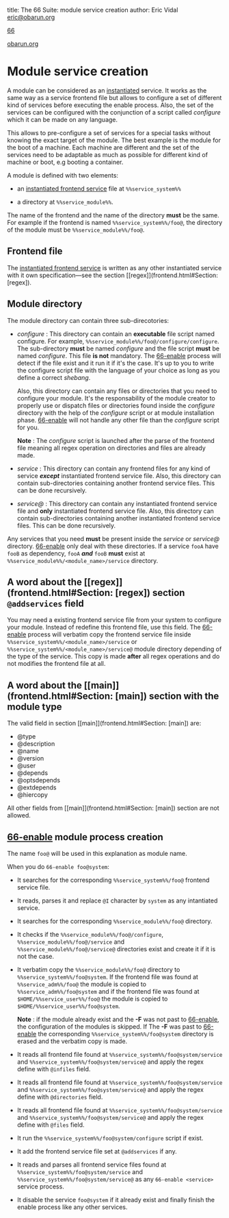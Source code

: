 title: The 66 Suite: module service creation
author: Eric Vidal <eric@obarun.org>

[66](index.html)

[obarun.org](https://web.obarun.org)

# Module service creation

A module can be considered as an [instantiated](instantiated-service.html) service. It works as the same way as a service frontend file but allows to configure a set of different kind of services before executing the enable process. Also, the set of the services can be configured with the conjunction of a script called *configure* which it can be made on any language.

This allows to pre-configure a set of services for a special tasks without knowing the exact target of the module. The best example is the module for the boot of a machine. Each machine are different and the set of the services need to be adaptable as much as possible for different kind of machine or boot, e.g booting a container.

A module is defined with two elements:

- an [instantiated frontend service](instantiated-service.html) file at `%%service_system%%` 

- a directory at `%%service_module%%`. 

The name of the frontend and the name of the directory **must** be the same. For example if the frontend is named `%%service_system%%/foo@`, the directory of the module must be `%%service_module%%/foo@`.

## Frontend file

The [instantiated frontend service](instantiated-service.html) is written as any other instantiated service with it own specification—see the section [[regex]](frontend.html#Section: [regex]).

## Module directory

The module directory can contain three sub-direcotories:

- *configure* : This directory can contain an **executable** file script named configure. For example, `%%service_module%%/foo@/configure/configure`. The sub-directory **must** be named *configure* and the file script **must** be named *configure*. This file **is not** mandatory. The [66-enable](66-enable.html) process will detect if the file exist and it run it if it's the case. It's up to you to write the configure script file with the language of your choice as long as you define a correct *shebang*.

	Also, this directory can contain any files or directories that you need to configure your module. It's the responsability of the module creator to properly use or dispatch files or directories found inside the *configure* directory with the help of the *configure* script or at module installation phase. [66-enable](66-enable.html) will not handle any other file than the *configure* script for you. 

	**Note** : The *configure* script is launched after the parse of the frontend file meaning all regex operation on directories and files are already made.

- *service* : This directory can contain any frontend files for any kind of service ***except*** instantiated frontend service file. Also, this directory can contain sub-directories containing another frontend service files. This can be done recursively.

- *service@* : This directory can contain any instantiated frontend service file and **only** instantiated frontend service file. Also, this directory can contain sub-directories containing another instantiated frontend service files. This can be done recursively.

Any services that you need **must** be present inside the *service* or *service@* directory. [66-enable](66-enable.html) only deal with these directories. If a service `fooA` have `fooB` as dependency, `fooA` ***and*** `fooB` **must** exist at  `%%service_module%%/<module_name>/service` directory.

## A word about the [[regex]](frontend.html#Section: [regex]) section `@addservices` field

You may need a existing frontend service file from your system to configure your module. Instead of redefine this frontend file, use this field. The [66-enable](66-enable.html) process will verbatim copy the frontend service file inside `%%service_system%%/<module_name>/service` or `%%service_system%%/<module_name>/service@` module directory depending of the type of the service. This copy is made **after** all regex operations and do not modifies the frontend file at all.

## A word about the [[main]](frontend.html#Section: [main]) section with the module type

The valid field in section [[main]](frontend.html#Section: [main]) are:

- @type
- @description
- @name
- @version
- @user
- @depends
- @optsdepends
- @extdepends
- @hiercopy

All other fields from [[main]](frontend.html#Section: [main]) section are not allowed.

## [66-enable](66-enable.html) module process creation

The name `foo@` will be used in this explanation as module name.

When you do `66-enable foo@system`:

- It searches for the corresponding `%%service_system%%/foo@` frontend service file.

- It reads, parses it and replace `@I` character by `system` as any intantiated service.

- It searches for the corresponding `%%service_module%%/foo@` directory.

- It checks if the `%%service_module%%/foo@/configure`, `%%service_module%%/foo@/service` and `%%service_module%%/foo@/service@` directories exist and create it if it is not the case.

- It verbatim copy the `%%service_module%%/foo@` directory to `%%service_system%%/foo@system`. If the frontend file was found at `%%service_adm%%/foo@` the module is copied to `%%service_adm%%/foo@system` and if the frontend file was found at `$HOME/%%service_user%%/foo@` the module is copied to `$HOME/%%service_user%%/foo@system`.

	**Note** : if the module already exist and the **-F** was not past to [66-enable](66-enable.html), the configuration of the modules is skipped. If The **-F** was past to [66-enable](66-enable.html) the corresponding `%%service_system%%/foo@system` directory is erased and the verbatim copy is made.

- It reads all frontend file found at `%%service_system%%/foo@system/service` and `%%service_system%%/foo@system/service@` and apply the regex define with `@infiles` field.

- It reads all frontend file found at `%%service_system%%/foo@system/service` and `%%service_system%%/foo@system/service@` and apply the regex define with `@directories` field.

- It reads all frontend file found at `%%service_system%%/foo@system/service` and `%%service_system%%/foo@system/service@` and apply the regex define with `@files` field.

- It run the `%%service_system%%/foo@system/configure` script if exist.

- It add the frontend service file set at `@addservices` if any.

- It reads and parses all frontend service files found at `%%service_system%%/foo@system/service` and `%%service_system%%/foo@system/service@` as any `66-enable <service>` service process.

- It disable the service `foo@system` if it already exist and finally finish the enable process like any other services. 
